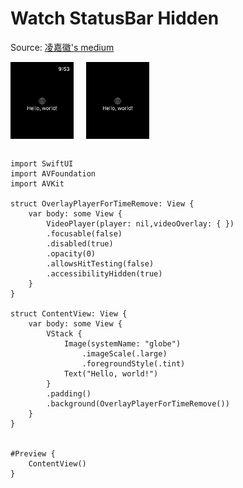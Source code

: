 # Watch StatusBar Hidden

Source: [凌嘉徽's medium](https://medium.com/@zj56789012/how-to-hide-time-on-apple-watch-9893ed0eff09)

<div style="display: flex">
    <img src="assets/visible.png" style="margin-right: 20px" width="20%">
    <img src="assets/invisible.png" width="20%">
</div>

<br/>

```
import SwiftUI
import AVFoundation
import AVKit

struct OverlayPlayerForTimeRemove: View {
    var body: some View {
        VideoPlayer(player: nil,videoOverlay: { })
        .focusable(false)
        .disabled(true)
        .opacity(0)
        .allowsHitTesting(false)
        .accessibilityHidden(true)
    }
}

struct ContentView: View {
    var body: some View {
        VStack {
            Image(systemName: "globe")
                .imageScale(.large)
                .foregroundStyle(.tint)
            Text("Hello, world!")
        }
        .padding()
        .background(OverlayPlayerForTimeRemove())
    }
}


#Preview {
    ContentView()
}
```
